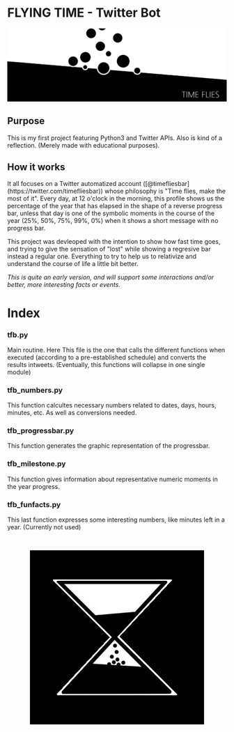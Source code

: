 <h1>FLYING TIME - Twitter Bot</h1>

<p align="center">
  <img src="/images/timefliesbg.jpg"/>
</p>

<h2>Purpose</h2>
<p>This is my first project featuring Python3 and Twitter APIs. Also is kind of a reflection.
(Merely made with educational purposes).</p>

<h2> How it works </h2>
<p>It all focuses on a Twitter automatized account ([@timefliesbar](https://twitter.com/timefliesbar)) whose philosophy is "Time flies, make the most of it". Every day, at 12 o'clock in the morning, this profile shows us the percentage of the year that has elapsed in the shape of a reverse progress bar, unless that day is one of the symbolic moments in the course of the year (25%, 50%, 75%, 99%, 0%) when it shows a short message with no progress bar.</p>
<p>This project was devleoped with the intention to show how fast time goes, and trying to give the sensation of "lost" while showing a regresive bar instead a regular one. Everything to try to help us to relativize and understand the course of life a little bit better.</p>
<p><i>This is quite an early version, and will support some interactions and/or better, more interesting facts or events.</i></p>

# Index

<h3>tfb.py</h3>
<p>Main routine. Here This file is the one that calls the different functions when executed (according to a pre-established schedule) and converts the results intweets. (Eventually, this functions will collapse in one single module)</p>
<h3>tfb_numbers.py</h3>
<p>This function calcultes necessary numbers related to dates, days, hours, minutes, etc. As well as conversions needed.</p>
<h3>tfb_progressbar.py</h3>
<p>This function generates the graphic representation of the progressbar.</p>
<h3>tfb_milestone.py</h3>
<p>This function gives information about representative numeric moments in the year progress.</p>
<h3>tfb_funfacts.py</h3>
<p>This last function expresses some interesting numbers, like minutes left in a year. (Currently not used)</p>
 
<br/>
<p align="center">
  <img src="/images/timeflieslogo.jpg"/>
</p>
